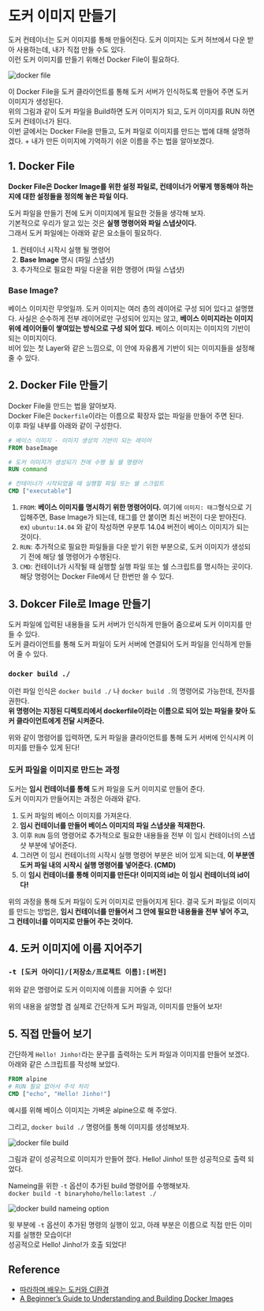 # 도커 이미지 만들기
도커 컨테이너는 도커 이미지를 통해 만들어진다. 도커 이미지는 도커 허브에서 다운 받아 사용하는데, 내가 직접 만들 수도 있다. <br>
이런 도커 이미지를 만들기 위해선 Docker File이 필요하다. <br>

![docker file](https://user-images.githubusercontent.com/71186266/210362407-b6cc2901-3471-4ea1-a1eb-65a8ea5d6331.png)


이 Docker File을 도커 클라이언트를 통해 도커 서버가 인식하도록 만들어 주면 도커 이미지가 생성된다. <br> 
위의 그림과 같이 도커 파일을 Build하면 도커 이미지가 되고, 도커 이미지를 RUN 하면 도커 컨테이너가 된다. <br>
이번 글에서는 Docker File을 만들고, 도커 파일로 이미지를 만드는 법에 대해 설명하겠다. + 내가 만든 이미지에 기억하기 쉬운 이름을 주는 법을 알아보겠다. 

## 1. Docker File
**Docker File은 Docker Image를 위한 설정 파일로, 컨테이너가 어떻게 행동해야 하는지에 대한 설정들을 정의해 놓은 파일 이다.** <br>

도커 파일을 만들기 전에 도커 이미지에게 필요한 것들을 생각해 보자. <br>
기본적으로 우리가 알고 있는 것은 **실행 명령어와 파일 스냅샷이다.** <br>
그래서 도커 파일에는 아래와 같은 요소들이 필요하다.
1. 컨테이너 시작시 실행 될 명령어
2. **Base Image** 명시 (파일 스냅샷)
3. 추가적으로 필요한 파일 다운을 위한 명령어 (파일 스냅샷)

### Base Image?
베이스 이미지란 무엇일까. 도커 이미지는 여러 층의 레이어로 구성 되어 있다고 설명했다. 사실은 순수하게 전부 레이어로만 구성되어 있지는 않고, **베이스 이미지라는 이미지 위에 레이어들이 쌓여있는 방식으로 구성 되어 있다.** 베이스 이미지는 이미지의 기반이 되는 이미지이다. <br>
비어 있는 첫 Layer와 같은 느낌으로, 이 안에 자유롭게 기반이 되는 이미지들을 설정해줄 수 있다.

<!-- 강의에서는 운영체제라고 생각하면 된다고 설명했는데 이 설명이 와닿지는 않는다. 아마도 베이스 이미지로서 OS의 이미지를 설정해줄 수 있는데,  -->

## 2. Docker File 만들기
Docker File을 만드는 법을 알아보자. <br>
Docker File은 `Dockerfile`이라는 이름으로 확장자 없는 파일을 만들어 주면 된다. <br>
이후 파일 내부를 아래와 같이 구성한다.
```dockerfile
# 베이스 이미지 - 이미지 생성의 기반이 되는 레이어
FROM baseImage

# 도커 이미지가 생성되기 전에 수행 될 쉘 명령어
RUN command

# 컨테이너가 시작되었을 때 실행할 파일 또는 쉘 스크립트
CMD ["executable"]
```
1. `FROM`: **베이스 이미지를 명시하기 위한 명령어이다.** 여기에 `이미지: 태그`형식으로 기입해주면, Base Image가 되는데, 태그를 안 붙이면 최신 버전이 다운 받아진다. <br> ex) `ubuntu:14.04` 와 같이 작성하면 우분투 14.04 버전이 베이스 이미지가 되는 것이다.
2. `RUN`: 추가적으로 필요한 파일들을 다운 받기 위한 부분으로, 도커 이미지가 생성되기 전에 해당 쉘 명령어가 수행된다.
3. `CMD`: 컨테이너가 시작될 때 실행할 실행 파일 또는 쉘 스크립트를 명시하는 곳이다. 해당 명령어는 Docker File에서 단 한번만 쓸 수 있다.

## 3. Dokcer File로 Image 만들기
도커 파일에 입력된 내용들을 도커 서버가 인식하게 만들어 줌으로써 도커 이미지를 만들 수 있다. <Br> 
도커 클라이언트를 통해 도커 파일이 도커 서버에 연결되어 도커 파일을 인식하게 만들어 줄 수 있다. <br>
### `docker build ./` 
이런 파일 인식은 `docker build ./` 나 `docker build .`의 명령어로 가능한데, 전자를 권한다. <Br> 
**위 명령어는 지정된 디렉토리에서 dockerfile이라는 이름으로 되어 있는 파일을 찾아 도커 클라이언트에게 전달 시켜준다.** 


위와 같이 명령어를 입력하면, 도커 파일을 클라이언트를 통해 도커 서버에 인식시켜 이미지를 만들수 있게 된다!

### 도커 파일을 이미지로 만드는 과정
도커는 **임시 컨테이너를 통해** 도커 파일을 도커 이미지로 만들어 준다. <br>
도커 이미지가 만들어지는 과정은 아래와 같다.
1. 도커 파일의 베이스 이미지를 가져온다. 
2. **임시 컨테이너를 만들어 베이스 이미지의 파일 스냅샷을 적재한다.**
3. 이후 `RUN` 등의 명령어로 추가적으로 필요한 내용들을 전부 이 임시 컨테이너의 스냅샷 부분에 넣어준다. 
4. 그러면 이 임시 컨테이너의 시작시 실행 명령어 부분은 비어 있게 되는데, **이 부분엔 도커 파일 내의 시작시 실행 명령어를 넣어준다. (CMD)**
5. 이 **임시 컨테이너를 통해 이미지를 만든다! 이미지의 id는 이 임시 컨테이너의 id이다!**

위의 과정을 통해 도커 파일이 도커 이미지로 만들어지게 된다. 결국 도커 파일로 이미지를 만드는 방법은, **임시 컨테이너를 만들어서 그 안에 필요한 내용들을 전부 넣어 주고, 그 컨테이너를 이미지로 만들어 주는 것이다.**

## 4. 도커 이미지에 이름 지어주기
### `-t [도커 아이디]/[저장소/프로젝트 이름]:[버전]` 

위와 같은 명령어로 도커 이미지에 이름을 지어줄 수 있다! <Br>

위의 내용을 설명할 겸 실제로 간단하게 도커 파일과, 이미지를 만들어 보자!

## 5. 직접 만들어 보기
간단하게 `Hello! Jinho!`라는 문구를 출력하는 도커 파일과 이미지를 만들어 보겠다. <br>
아래와 같은 스크립트를 작성해 보았다. 
```dockerfile
FROM alpine
# RUN 필요 없어서 주석 처리
CMD ["echo", "Hello! Jinho!"]
```
예시를 위해 베이스 이미지는 가벼운 alpine으로 해 주었다. <br>

그리고, `docker build ./` 명령어를 통해 이미지를 생성해보자. 

![docker file build](https://user-images.githubusercontent.com/71186266/210371061-b983b67c-0175-40f3-90b8-db00d2682e0d.png)

그림과 같이 성공적으로 이미지가 만들어 졌다. Hello! Jinho! 또한 성공적으로 출력 되었다. <br>

Nameing을 위한 `-t` 옵션이 추가된 build 명령어를 수행해보자. <br>
`docker build -t binaryhoho/hello:latest ./` 


![docker build nameing option](https://user-images.githubusercontent.com/71186266/210371055-a98c49a1-a864-46a8-b703-c7fe93ef3869.png)

윗 부분에 `-t` 옵션이 추가된 명령의 실행이 있고, 아래 부분은 이름으로 직접 만든 이미지를 실행한 모습이다! <br>
성공적으로 Hello! Jinho!가 호출 되었다! 

## Reference
- [따라하며 배우는 도커와 CI환경](https://www.inflearn.com/course/%EB%94%B0%EB%9D%BC%ED%95%98%EB%A9%B0-%EB%B0%B0%EC%9A%B0%EB%8A%94-%EB%8F%84%EC%BB%A4-ci/dashboard)
- [A Beginner’s Guide to Understanding and Building Docker Images](https://jfrog.com/knowledge-base/a-beginners-guide-to-understanding-and-building-docker-images/)
